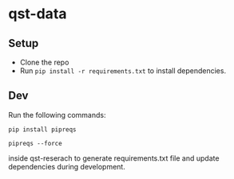 # qst-data
## Setup
- Clone the repo
- Run `pip install -r requirements.txt` to install dependencies.

## Dev
Run the following commands:

`pip install pipreqs`

`pipreqs --force`

inside qst-reserach to generate requirements.txt file and update dependencies during development.